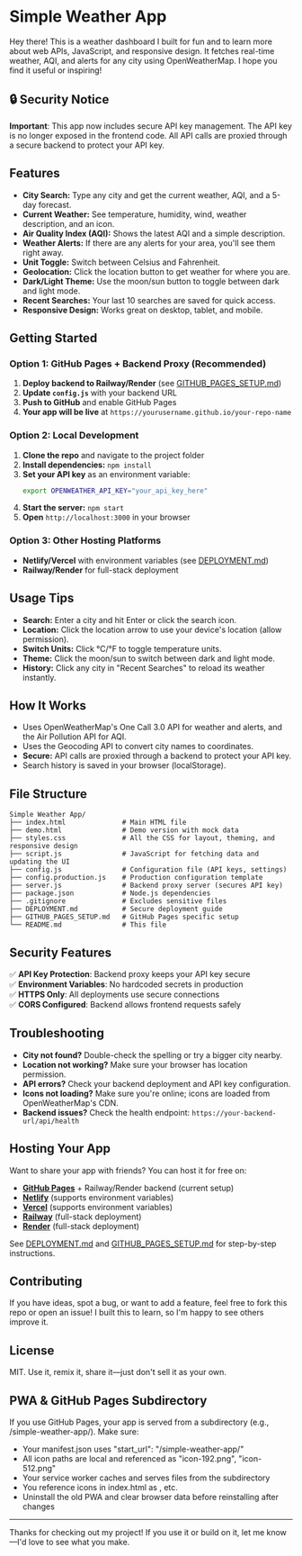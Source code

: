 # Simple Weather App

Hey there! This is a weather dashboard I built for fun and to learn more about web APIs, JavaScript, and responsive design. It fetches real-time weather, AQI, and alerts for any city using OpenWeatherMap. I hope you find it useful or inspiring!

## 🔒 Security Notice

**Important**: This app now includes secure API key management. The API key is no longer exposed in the frontend code. All API calls are proxied through a secure backend to protect your API key.

## Features

- **City Search:** Type any city and get the current weather, AQI, and a 5-day forecast.
- **Current Weather:** See temperature, humidity, wind, weather description, and an icon.
- **Air Quality Index (AQI):** Shows the latest AQI and a simple description.
- **Weather Alerts:** If there are any alerts for your area, you'll see them right away.
- **Unit Toggle:** Switch between Celsius and Fahrenheit.
- **Geolocation:** Click the location button to get weather for where you are.
- **Dark/Light Theme:** Use the moon/sun button to toggle between dark and light mode.
- **Recent Searches:** Your last 10 searches are saved for quick access.
- **Responsive Design:** Works great on desktop, tablet, and mobile.

## Getting Started

### Option 1: GitHub Pages + Backend Proxy (Recommended)
1. **Deploy backend to Railway/Render** (see [GITHUB_PAGES_SETUP.md](GITHUB_PAGES_SETUP.md))
2. **Update `config.js`** with your backend URL
3. **Push to GitHub** and enable GitHub Pages
4. **Your app will be live** at `https://yourusername.github.io/your-repo-name`

### Option 2: Local Development
1. **Clone the repo** and navigate to the project folder
2. **Install dependencies:** `npm install`
3. **Set your API key** as an environment variable:
   ```bash
   export OPENWEATHER_API_KEY="your_api_key_here"
   ```
4. **Start the server:** `npm start`
5. **Open** `http://localhost:3000` in your browser

### Option 3: Other Hosting Platforms
- **Netlify/Vercel** with environment variables (see [DEPLOYMENT.md](DEPLOYMENT.md))
- **Railway/Render** for full-stack deployment

## Usage Tips

- **Search:** Enter a city and hit Enter or click the search icon.
- **Location:** Click the location arrow to use your device's location (allow permission).
- **Switch Units:** Click °C/°F to toggle temperature units.
- **Theme:** Click the moon/sun to switch between dark and light mode.
- **History:** Click any city in "Recent Searches" to reload its weather instantly.

## How It Works

- Uses OpenWeatherMap's One Call 3.0 API for weather and alerts, and the Air Pollution API for AQI.
- Uses the Geocoding API to convert city names to coordinates.
- **Secure:** API calls are proxied through a backend to protect your API key.
- Search history is saved in your browser (localStorage).

## File Structure

```
Simple Weather App/
├── index.html              # Main HTML file
├── demo.html               # Demo version with mock data
├── styles.css              # All the CSS for layout, theming, and responsive design
├── script.js               # JavaScript for fetching data and updating the UI
├── config.js               # Configuration file (API keys, settings)
├── config.production.js    # Production configuration template
├── server.js               # Backend proxy server (secures API key)
├── package.json            # Node.js dependencies
├── .gitignore              # Excludes sensitive files
├── DEPLOYMENT.md           # Secure deployment guide
├── GITHUB_PAGES_SETUP.md   # GitHub Pages specific setup
└── README.md               # This file
```

## Security Features

✅ **API Key Protection**: Backend proxy keeps your API key secure  
✅ **Environment Variables**: No hardcoded secrets in production  
✅ **HTTPS Only**: All deployments use secure connections  
✅ **CORS Configured**: Backend allows frontend requests safely  

## Troubleshooting

- **City not found?** Double-check the spelling or try a bigger city nearby.
- **Location not working?** Make sure your browser has location permission.
- **API errors?** Check your backend deployment and API key configuration.
- **Icons not loading?** Make sure you're online; icons are loaded from OpenWeatherMap's CDN.
- **Backend issues?** Check the health endpoint: `https://your-backend-url/api/health`

## Hosting Your App

Want to share your app with friends? You can host it for free on:
- **[GitHub Pages](https://pages.github.com/)** + Railway/Render backend (current setup)
- **[Netlify](https://www.netlify.com/)** (supports environment variables)
- **[Vercel](https://vercel.com/)** (supports environment variables)
- **[Railway](https://railway.app/)** (full-stack deployment)
- **[Render](https://render.com/)** (full-stack deployment)

See [DEPLOYMENT.md](DEPLOYMENT.md) and [GITHUB_PAGES_SETUP.md](GITHUB_PAGES_SETUP.md) for step-by-step instructions.

## Contributing

If you have ideas, spot a bug, or want to add a feature, feel free to fork this repo or open an issue! I built this to learn, so I'm happy to see others improve it.

## License

MIT. Use it, remix it, share it—just don't sell it as your own.

## PWA & GitHub Pages Subdirectory

If you use GitHub Pages, your app is served from a subdirectory (e.g., /simple-weather-app/). Make sure:
- Your manifest.json uses "start_url": "/simple-weather-app/"
- All icon paths are local and referenced as "icon-192.png", "icon-512.png"
- Your service worker caches and serves files from the subdirectory
- You reference icons in index.html as <link rel="icon" href="icon-192.png">, etc.
- Uninstall the old PWA and clear browser data before reinstalling after changes

---

Thanks for checking out my project! If you use it or build on it, let me know—I'd love to see what you make.